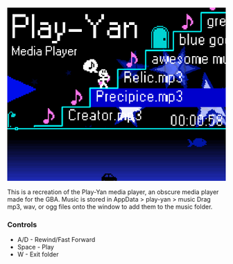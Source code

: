 ![Image](promotional/cover.png)

This is a recreation of the Play-Yan media player, an obscure media player made for the GBA.
Music is stored in AppData > play-yan > music
Drag mp3, wav, or ogg files onto the window to add them to the music folder.

### Controls
- A/D - Rewind/Fast Forward
- Space - Play
- W - Exit folder
